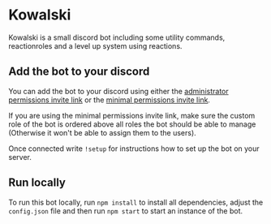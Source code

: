 # Kowalski

Kowalski is a small discord bot including some utility commands, reactionroles and a level up system using reactions.

## Add the bot to your discord

You can add the bot to your discord using either the
[administrator permissions invite link](https://discord.com/oauth2/authorize?client_id=815239326811947038&scope=bot&permissions=8)
or the
[minimal permissions invite link](https://discord.com/oauth2/authorize?client_id=815239326811947038&scope=bot&permissions=268774464).

If you are using the minimal permissions invite link, make sure the custom role of the bot is ordered above all roles
the bot should be able to manage (Otherwise it won't be able to assign them to the users).

Once connected write `!setup` for instructions how to set up the bot on your server.

## Run locally

To run this bot locally, run `npm install` to install all dependencies, adjust the `config.json` file and then run
`npm start` to start an instance of the bot.
